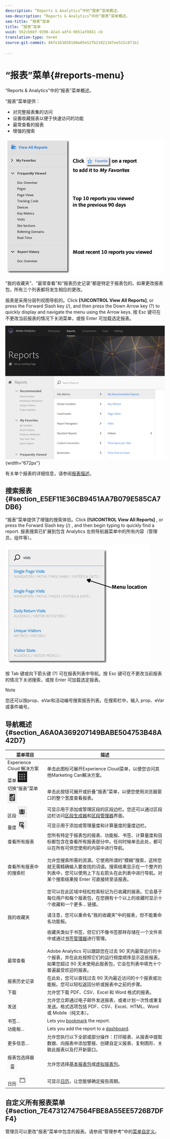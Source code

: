 ```yaml
---
description: “Reports & Analytics”中的“报表”菜单概述。
seo-description: “Reports & Analytics”中的“报表”菜单概述。
seo-title: “报表”菜单
title: “报表”菜单
uuid: 562cb6bf-9396-42a3-adf4-9651af8841 cb
translation-type: tm+mt
source-git-commit: 86fe1b3650100a05e52fb2102134fee515c871b1

---
```



# “报表”菜单{#reports-menu}

“Reports &amp; Analytics”中的“报表”菜单概述。

“报表”菜单提供：

* 对完整报表集的访问
* 设置收藏报表以便于快速访问的功能
* 最常查看的报表
* 增强的搜索

![](assets/menu-mainnav.png)

“我的收藏夹”、“最常查看”和“报表历史记录”都是特定于报表包的。如果更改报表包，所有三个列表都将发生相应的更改。

报表是采用分层列视图导航的。Click **[!UICONTROL View All Reports]**, or press the Forward Slash key (/), and then press the Down Arrow key (?) to quickly display and navigate the menu using the Arrow keys. 按 Esc 键可在不更改当前报表的情况下关闭菜单，或按 Enter 可加载选定报表。

![](assets/reports-landing.png){width=“672px”}

有关单个报表的详细信息，请参阅[报表描述](https://marketing.adobe.com/resources/help/en_US/reference/index.html?f=reports_descriptions)。

## 搜索报表 {#section_E5EF11E36CB9451AA7B079E585CA7DB6}

“报表”菜单提供了增强的搜索体验。Click **[!UICONTROL View All Reports]** , or press the Forward Slash key (/) , and then begin typing to quickly find a report. 报表搜索已扩展到包含 Analytics 左侧导航器菜单中的所有内容（管理员，组件等）。

![](assets/menu-search.png)

按 Tab 键或向下箭头键 (?) 可在报表列表中导航。按 Esc 键可在不更改当前报表的情况下关闭搜索，或按 Enter 可加载选定报表。

>[!NOTE]
>
>您还可以按prop、eVar和活动编号搜索报告列表。在搜索栏中，输入 prop、eVar 或事件编号。

## 导航概述 {#section_A6A0A369207149BABE504753B48A42D7}

<table id="table_3BA295966BBC4C94ABDC3718D1894698"> 
 <thead> 
  <tr> 
   <th colname="col1" class="entry"> 菜单项目 </th> 
   <th colname="col2" class="entry"> 描述 </th> 
  </tr>
 </thead>
 <tbody> 
  <tr> 
   <td colname="col1">Experience Cloud 解决方案菜单 <img placement="inline"  src="assets/mc-icon.png" width="30px" id="image_B75D0F6991F74389A77068D999C9A910" /> </td> 
   <td colname="col2"> 单击此图标可展开Experience Cloud菜单，以便您访问其他Marketing Can解决方案。 </td> 
  </tr> 
  <tr> 
   <td colname="col1">切换“报表”菜单 <img placement="inline"  src="assets/toggle_icon.png" id="image_32296B71E82C4694821D99867305F5FE" width="30px" /> </td> 
   <td colname="col2"> 单击此按钮可展开或折叠“报表”菜单，以便您使用浏览器窗口的整个宽度查看报表。 </td> 
  </tr> 
  <tr> 
   <td colname="col1"><span class="uicontrol">区段 <img placement="inline"  src="assets/segment_icon.png" width="30px" id="image_6BF461356C8640EA8E93B74092320E91" /></span> </td> 
   <td colname="col2">可显示用于添加或管理区段的区段边栏。您还可以通过区段边栏访问<a href="https://marketing.adobe.com/resources/help/en_US/analytics/segment/seg_build_ui.html" format="http" scope="external">区段生成器</a>和<a href="https://marketing.adobe.com/resources/help/en_US/analytics/segment/seg_manage.html" format="http" scope="external">区段管理器</a>界面。 </td> 
  </tr> 
  <tr> 
   <td colname="col1"><span class="uicontrol">量度 <img placement="inline"  src="assets/metrics_icon.png" width="30px" id="image_88620CB8A9CC4BC3BE4CE30BDA727512" /></span> </td> 
   <td colname="col2"> 可显示用于添加或管理量度和计算量度的量度边栏。 </td> 
  </tr> 
  <tr> 
   <td colname="col1"><span class="uicontrol"> 查看所有报表</span> </td> 
   <td colname="col2">您所有特定于报表包的报表、功能板、书签、计算量度和目标都包含在<span class="uicontrol">查看所有报表</span>部分中。任何时候单击此处，都可以在所有可供您使用的内容中进行导航。 </td> 
  </tr> 
  <tr> 
   <td colname="col1"><span class="uicontrol">查看所有报表</span>中的搜索栏 </td> 
   <td colname="col2"> <p> 允许您搜索所需的资源。它使用所谓的“模糊”搜索，这样您就无需精确输入要查找的词语。搜索结果显示在一个整齐的列表中，您可以使用上下左右箭头在此列表中进行导航。对某个搜索结果按 <span class="uicontrol">Enter</span> 可直接转至该报表。 </p> </td> 
  </tr> 
  <tr> 
   <td colname="col1"><span class="uicontrol">我的收藏夹</span> </td> 
   <td colname="col2">您可以在此区域中轻松检索标记为<span class="uicontrol">已收藏</span>的报表。它会基于每位用户和每个报表包，在您拥有十个以上的收藏时显示十个收藏和一个<span class="uicontrol">更多...</span> 链接。 <p>请注意，您可以重命名“我的收藏夹”中的报表，但不能重命名功能板。 </p> <p>收藏夹类似于书签，但它们不像书签那样存储在一个文件夹中或通过<a href="../../../analyze/reports-analytics/bookmarks.md#concept_55B5E0DF20B14AAF8819CB8244464406" format="dita" scope="local">书签管理器</a>进行管理。 </p> </td> 
  </tr> 
  <tr> 
   <td colname="col1"><span class="uicontrol"> 最常查看</span> </td> 
   <td colname="col2"> Adobe Analytics 可以跟踪您在过去 90 天内最常运行的十个报表，并在此处按照它们的运行频度顺序显示这些报表。如果您超过 90 天未使用此报表包，它会在列表中填充十个普遍最受欢迎的报表。 </td> 
  </tr> 
  <tr> 
   <td colname="col1"><span class="uicontrol"> 报表历史记录</span> </td> 
   <td colname="col2"> 在此处，您可以查找过去 90 天内最近访问的十个报表或功能板。您可以轻松返回分析或报表中之前的步骤。 </td> 
  </tr> 
  <tr> 
   <td colname="col1"><span class="uicontrol"> 下载</span> </td> 
   <td colname="col2">允许您下载 PDF、CSV、Excel 和 Word 格式的报表。 </td> 
  </tr> 
  <tr> 
   <td colname="col1"><span class="uicontrol"> 发送</span> </td> 
   <td colname="col2">允许您立即通过电子邮件发送报表，或者计划一次性或重复发送。格式选项包括 PDF、CSV、Excel、HTML、Word 或 Mobile（纯文本）。</td> 
  </tr> 
  <tr> 
   <td colname="col1"><span class="uicontrol"> 书签...</span> </td> 
   <td colname="col2">Lets you <a href="../../../analyze/reports-analytics/bookmarks.md#concept_55B5E0DF20B14AAF8819CB8244464406" format="dita" scope="local"> bookmark</a> the report. </td> 
  </tr> 
  <tr> 
   <td colname="col1"><span class="uicontrol"> 功能板</span>... </td> 
   <td colname="col2">Lets you add the report to a <a href="../../../analyze/reports-analytics/dashboard.md#concept_8CD3ACA2830A4994A68A31D8773B57E0" format="dita" scope="local"> dashboard</a>. </td> 
  </tr> 
  <tr> 
   <td colname="col1"><span class="uicontrol">更多信息...</span> </td> 
   <td colname="col2"> 允许您执行以下全部或部分操作：打印报表、从报表中提取数据、向报表中添加警报、创建自定义报表、复制图形、关联此报表以及打开新窗口。 </td> 
  </tr> 
  <tr> 
   <td colname="col1">报表包选择器 <img placement="inline"  src="assets/report-suite-selector.png" width="30px" id="image_9F64944D46574B2AA38D81A7C82C4AC4" /> </td> 
   <td colname="col2">允许您选择<a href="https://marketing.adobe.com/resources/help/en_US/reference/report_suites_admin.html" format="https" scope="external">基本报表包</a>或<a href="https://marketing.adobe.com/resources/help/en_US/reference/virtual-report-suites.html" format="https" scope="external">虚拟报表包</a>。 </td> 
  </tr> 
  <tr> 
   <td colname="col1">日历 <img placement="inline"  src="assets/calendar-icon.png" width="30px" id="image_C5E4F87F964C4C3E98496D38A1123502" /> </td> 
   <td colname="col2">可显示<a href="../../../analyze/reports-analytics/overview/report-overview.md#section_8C6C4AD84D9043E8ABD53FF8F645AAB1" format="dita" scope="local">日历</a>，让您能够确定报告周期。 </td> 
  </tr> 
 </tbody> 
</table>

## 自定义所有报表菜单 {#section_7E47312747564FBE8A55EE5726B7DFF4}

管理员可以更改“报表”菜单中包含的报表。请参阅“管理参考”中的[菜单自定义](https://marketing.adobe.com/resources/help/en_US/reference/index.html?f=customize_menus)。
